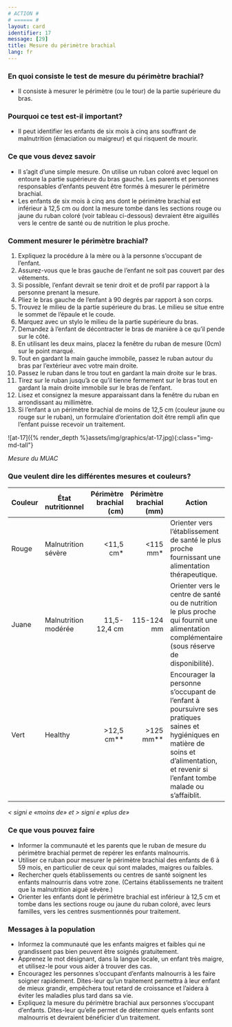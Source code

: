 ```yaml
---
# ACTION #
# ====== #
layout: card
identifier: 17
message: [29]
title: Mesure du périmètre brachial
lang: fr
---
```


### En quoi consiste le test de mesure du périmètre brachial?

- Il consiste à mesurer le périmètre (ou le tour) de la partie supérieure du bras.

### Pourquoi ce test est-il important?

- Il peut identifier les enfants de six mois à cinq ans souffrant de malnutrition (émaciation ou maigreur) et qui risquent de mourir.

### Ce que vous devez savoir

- Il s’agit d’une simple mesure. On utilise un ruban coloré avec lequel on entoure la partie supérieure du bras gauche. Les parents et personnes responsables d’enfants peuvent être formés à mesurer le périmètre brachial.
- Les enfants de six mois à cinq ans dont le périmètre brachial est inférieur à 12,5 cm ou dont la mesure tombe dans les sections rouge ou jaune du ruban coloré (voir tableau ci-dessous) devraient être aiguillés vers le centre de santé ou de nutrition le plus proche.

### Comment mesurer le périmètre brachial?

1. Expliquez la procédure à la mère ou à la personne s’occupant de l’enfant.
2. Assurez-vous que le bras gauche de l’enfant ne soit pas couvert par des vêtements.
3. Si possible, l’enfant devrait se tenir droit et de profil par rapport à la personne prenant la mesure.
4. Pliez le bras gauche de l’enfant à 90 degrés par rapport à son corps.
5. Trouvez le milieu de la partie supérieure du bras. Le milieu se situe entre le sommet de l’épaule et le coude.
6. Marquez avec un stylo le milieu de la partie supérieure du bras.
7. Demandez à l’enfant de décontracter le bras de manière à ce qu’il pende sur le côté.
8. En utilisant les deux mains, placez la fenêtre du ruban de mesure (0cm) sur le point marqué.
9. Tout en gardant la main gauche immobile, passez le ruban autour du bras par l’extérieur avec votre main droite.
10. Passez le ruban dans le trou tout en gardant la main droite sur le bras.
11. Tirez sur le ruban jusqu’à ce qu’il tienne fermement sur le bras tout en gardant la main droite immobile sur le bras de l’enfant.
12. Lisez et consignez la mesure apparaissant dans la fenêtre du ruban en arrondissant au millimètre.
13. Si l’enfant a un périmètre brachial de moins de 12,5 cm (couleur jaune ou rouge sur le ruban), un formulaire d’orientation doit être rempli afin que l’enfant puisse recevoir un traitement.

![at-17]({% render_depth %}assets/img/graphics/at-17.jpg){:class="img-md-tall"}

*Mesure du MUAC*

### Que veulent dire les différentes mesures et couleurs?

|Couleur | État nutritionnel | Périmètre brachial (cm) | Périmètre brachial (mm) | Action |
|---|---|---:|---:|---|
|Rouge | Malnutrition sévère | <11,5 cm* | <115 mm* | Orienter vers l’établissement de santé le plus proche fournissant une alimentation thérapeutique.
|Juane | Malnutrition modérée | 11,5-12,4 cm | 115-124 mm | Orienter vers le centre de santé ou de nutrition le plus proche qui fournit une alimentation complémentaire (sous réserve de disponibilité).
|Vert | Healthy | >12,5 cm** | >125 mm** | Encourager la personne s’occupant de l’enfant à poursuivre ses pratiques saines et hygiéniques en matière de soins et d’alimentation, et revenir si l’enfant tombe malade ou s’affaiblit.

*< signi e «moins de» et > signi e «plus de»*

### Ce que vous pouvez faire

- Informer la communauté et les parents que le ruban de mesure du périmètre brachial permet de repérer les enfants malnourris.
- Utiliser ce ruban pour mesurer le périmètre brachial des enfants de 6 à 59 mois, en particulier de ceux qui sont malades, maigres ou faibles.
- Rechercher quels établissements ou centres de santé soignent les enfants malnourris dans votre zone. (Certains établissements ne traitent que la malnutrition aiguë sévère.)
- Orienter les enfants dont le périmètre brachial est inférieur à 12,5 cm et tombe dans les sections rouge ou jaune du ruban coloré, avec leurs familles, vers les centres susmentionnés pour traitement.

### Messages à la population

- Informez la communauté que les enfants maigres et faibles qui ne grandissent pas bien peuvent être soignés gratuitement.
- Apprenez le mot désignant, dans la langue locale, un enfant très maigre, et utilisez-le pour vous aider à trouver des cas.
- Encouragez les personnes s’occupant d’enfants malnourris à les faire soigner rapidement. Dites-leur qu’un traitement permettra à leur enfant de mieux grandir, empêchera tout retard de croissance et l’aidera à éviter les maladies plus tard dans sa vie.
- Expliquez la mesure du périmètre brachial aux personnes s’occupant d’enfants. Dites-leur qu’elle permet de déterminer quels enfants sont malnourris et devraient bénéficier d’un traitement.
